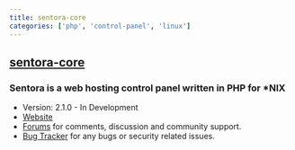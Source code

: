 ```yaml
---
title: sentora-core
categories: ['php', 'control-panel', 'linux']
---
```

## [sentora-core](https://github.com/sentora/sentora-core)

### Sentora is a web hosting control panel written in PHP for *NIX


* Version: 2.1.0 - In Development
* [Website](http://sentora.org/)
* [Forums](https://forums.sentora.org/) for comments, discussion and community support.
* [Bug Tracker](https://github.com/sentora/sentora-core/issues) for any bugs or security related issues.
